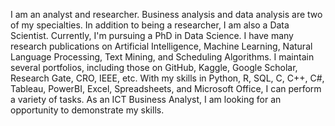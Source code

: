 I am an analyst and researcher. Business analysis and data analysis are two of my specialties. In addition to being a researcher, I am also a Data Scientist. Currently, I'm pursuing a PhD in Data Science. I have many research publications on Artificial Intelligence, Machine Learning, Natural Language Processing, Text Mining, and Scheduling Algorithms. I maintain several portfolios, including those on GitHub, Kaggle, Google Scholar, Research Gate, CRO, IEEE, etc. With my skills in Python, R, SQL, C, C++, C#, Tableau, PowerBI, Excel, Spreadsheets, and Microsoft Office, I can perform a variety of tasks. As an ICT Business Analyst, I am looking for an opportunity to demonstrate my skills.
